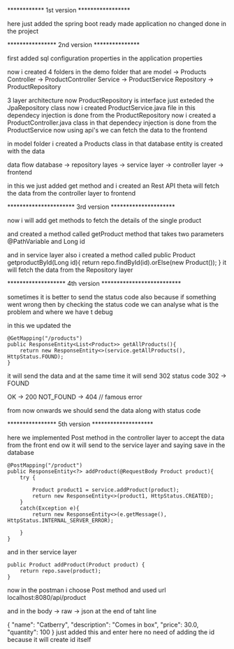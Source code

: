 ************ 1st version *****************

here just added the spring boot ready made application 
no changed done in the project 




**************** 2nd version ***************



first added sql configuration properties in the application properties 

now i created 4 folders in the demo folder that are 
model -> Products
Controller -> ProductController
Service -> ProductService
Repository -> ProductRepository

3 layer architecture 
now ProductRepository is interface just exteded the JpaRepository class
now i created ProductService.java file in this dependecy injection is done from the ProductRepository
now i created a ProductController.java class in that dependecy injection is done from the ProductService
now using api's we can fetch the data to the frontend 

in model folder i created a Products class in that database entity is created with the data 

data flow 
 database -> repository layes -> service layer -> controller layer -> frontend 

in this we just added get method and i created an Rest API theta will fetch the data from the controller layer to frontend



********************** 3rd version *********************




now i will add get methods to fetch the details of the single product 

and created a method called getProduct method that takes two parameters @PathVariable and Long id 

and in service layer also i created a method called 
public Product getproductById(Long id){
        return repo.findById(id).orElse(new Product());
    }
it will fetch the data from the Repository layer 




******************* 4th version **************************

sometimes it is better to send the status code also because if something went wrong then by checking the status code we can analyse what is the problem and where we have t debug 

in this we updated the 

    @GetMapping("/products")
    public ResponseEntity<List<Product>> getAllProducts(){
        return new ResponseEntity<>(service.getAllProducts(), HttpStatus.FOUND);
    }

it will send the data and at the same time it will send 302 status code 
302 -> FOUND

OK -> 200
NOT_FOUND -> 404 // famous error 

from now onwards we should send the data along with status code 


**************** 5th version ********************

here we implemented Post method in the controller layer to accept the data from the front end 
ow it will send to the service layer and saying save in the database 

    @PostMapping("/product")
    public ResponseEntity<?> addProduct(@RequestBody Product product){
        try {
            
            Product product1 = service.addProduct(product);
            return new ResponseEntity<>(product1, HttpStatus.CREATED);
        }
        catch(Exception e){
            return new ResponseEntity<>(e.getMessage(), HttpStatus.INTERNAL_SERVER_ERROR);

        }
    }

and in ther service layer

    public Product addProduct(Product product) {
        return repo.save(product);
    }

now in the postman i choose Post method and used url 
localhost:8080/api/product

and in the body -> raw -> json at the end of taht line 

{
    "name": "Catberry",
    "description": "Comes in box",
    "price": 30.0,
    "quantity": 100
}
just added this and enter 
here no need of adding the id because it will create id itself 